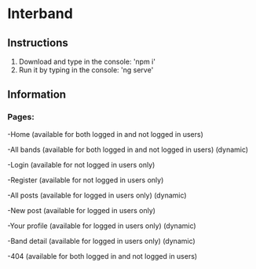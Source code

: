 # Interband

## Instructions

1. Download and type in the console: 'npm i'
2. Run it by typing in the console: 'ng serve'

## Information

### Pages:

-Home (available for both logged in and not logged in users)

-All bands (available for both logged in and not logged in users) (dynamic)


-Login (available for not logged in users only)

-Register (available for not logged in users only)


-All posts (available for logged in users only) (dynamic)

-New post (available for logged in users only)  

-Your profile (available for logged in users only) (dynamic)

-Band detail (available for logged in users only) (dynamic)


-404 (available for both logged in and not logged in users)

